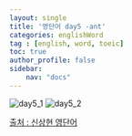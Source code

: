 ```yaml
---
layout: single
title: '영단어 day5 -ant'
categories: englishWord
tag : [english, word, toeic]
toc: true
author_profile: false
sidebar:
    nav: "docs"
---
```



![day5_1](https://ingu627.github.io/images/english/day5_1.jpg)
![day5_2](https://ingu627.github.io/images/english/day5_2.jpg)



[출처 : 신상현 영단어](https://www.aladin.co.kr/shop/wproduct.aspx?ItemId=126278788)